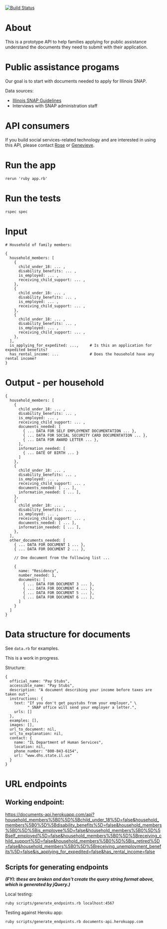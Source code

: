 [![Build Status](https://travis-ci.org/mRelief/documents_api.svg)](https://travis-ci.org/mRelief/documents_api)

# About

This is a prototype API to help families applying for public assistance understand the documents they need to submit with their application.

# Public assistance progams

Our goal is to start with documents needed to apply for Illinois SNAP.

Data sources:

+ [Illinois SNAP Guidelines](http://www.dhs.state.il.us/OneNetLibrary/27897/documents/Brochures/124D.pdf)
+ Interviews with SNAP administration staff

# API consumers

If you build social services-related technology and are interested in using this API, please contact [Rose](mailto:rose@mrelief.com) or [Genevieve](mailto:genevieve@mrelief.com).

# Run the app

```
rerun 'ruby app.rb'
```

# Run the tests

```
rspec spec
```

# Input

```
# Household of family members:

{
  household_members: [
    {
      child_under_18: ... ,
      disability_benefits: ... ,
      is_employed: ... ,
      receiving_child_support: ... ,
    },
    {
      child_under_18: ... ,
      disability_benefits: ... ,
      is_employed: ... ,
      receiving_child_support: ... ,
    },
    {
      child_under_18: ... ,
      disability_benefits: ... ,
      is_employed: ... ,
      receiving_child_support: ... ,
    },
  ],
  is_applying_for_expedited: ...,     # Is this an application for expedited benefits?
  has_rental_income: ...              # Does the household have any rental income?
}
```


# Output - per household

```
{
  household_members: [
    {
      child_under_18: ... ,
      disability_benefits: ... ,
      is_employed: ... ,
      receiving_child_support: ... ,
      documents_needed: [
        { ... DATA FOR SELF EMPLOYMENT DOCUMENTATION ... },
        { ... DATA FOR SOCIAL SECURITY CARD DOCUMENTATION ... },
        { ... DATA FOR AWARD LETTER ... },
      ],
      information_needed: [
        { ... DATE OF BIRTH ... }
      ]
    },
    {
      child_under_18: ... ,
      disability_benefits: ... ,
      is_employed: ... ,
      receiving_child_support: ... ,
      documents_needed: [ ... ],
      information_needed: [ ... ],
    },
    {
      child_under_18: ... ,
      disability_benefits: ... ,
      is_employed: ... ,
      receiving_child_support: ... ,
      documents_needed: [ ... ],
      information_needed: [ ... ],
    },
  ],
  other_documents_needed: [
    { ... DATA FOR DOCUMENT 1 ... },
    { ... DATA FOR DOCUMENT 2 ... },

    // One document from the following list ...

    {
      name: "Residency",
      number_needed: 1,
      documents: [
        { ... DATA FOR DOCUMENT 3 ... },
        { ... DATA FOR DOCUMENT 4 ... },
        { ... DATA FOR DOCUMENT 5 ... },
        { ... DATA FOR DOCUMENT 6 ... },
      ]
    }
  ]
}
```

# Data structure for documents

See `data.rb` for examples.

This is a work in progress.

Structure:

```
{
  official_name: "Pay Stubs",
  accessible_name: "Pay Stubs",
  description: "A document describing your income before taxes are taken out",
  instructions: {
    text: "If you don't get paystubs from your employer," \
          " SNAP office will send your employer a letter.",
    urls: []
  },
  examples: [],
  images: [],
  url_to_document: nil,
  url_to_explanation: nil,
  contact: {
    name: "IL Department of Human Services",
    location: nil,
    phone_number: "800-843-6154",
    url: "www.dhs.state.il.us"
  }
}
```

# URL endpoints

## Working endpoint:

https://documents-api.herokuapp.com/api?household_members%5B0%5D%5Bchild_under_18%5D=false&household_members%5B0%5D%5Bdisability_benefits%5D=false&household_members%5B0%5D%5Bis_employee%5D=false&household_members%5B0%5D%5Bself_employed%5D=false&household_members%5B0%5D%5Breceiving_child_support%5D=false&household_members%5B0%5D%5Bis_retired%5D=false&household_members%5B0%5D%5Breceiving_unemployment_benefits%5D=false&is_applying_for_expedited=false&has_rental_income=false

## Scripts for generating endpoints

___(FYI: these are broken and don't create the query string format above, which is generated by jQuery.)___

Local testing:

```
ruby scripts/generate_endpoints.rb localhost:4567
```

Testing against Heroku app:

```
ruby scripts/generate_endpoints.rb documents-api.herokuapp.com
```


